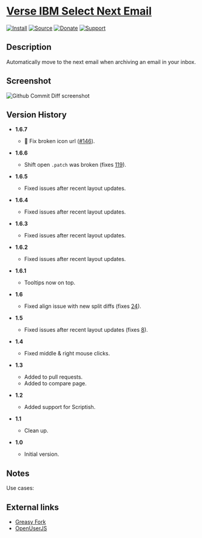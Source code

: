 # [Verse IBM Select Next Email](https://github.com/jerone/UserScripts/tree/master/Github_Commit_Diff)

[![Install](https://raw.github.com/jerone/UserScripts/master/_resources/Install-button.png)](https://github.com/jerone/UserScripts/raw/master/Github_Commit_Diff/Github_Commit_Diff.user.js)
[![Source](https://raw.github.com/jerone/UserScripts/master/_resources/Source-button.png)](https://github.com/jerone/UserScripts/blob/master/Github_Commit_Diff/Github_Commit_Diff.user.js)
[![Donate](https://raw.github.com/jerone/UserScripts/master/_resources/Donate-button.png)](https://www.paypal.com/cgi-bin/webscr?cmd=_s-xclick&hosted_button_id=VCYMHWQ7ZMBKW)
[![Support](https://raw.github.com/jerone/UserScripts/master/_resources/Support-button.png)](https://github.com/jerone/UserScripts/issues)

## Description

Automatically move to the next email when archiving an email in your inbox.

## Screenshot

![Github Commit Diff screenshot](https://github.com/jerone/UserScripts/raw/master/Github_Commit_Diff/screenshot.jpg)

## Version History

* **1.6.7**

  * 🐛 Fix broken icon url ([#146](https://github.com/jerone/UserScripts/pull/146)).

* **1.6.6**

  * Shift open `.patch` was broken (fixes [119](https://github.com/jerone/UserScripts/issues/119)).

* **1.6.5**

  * Fixed issues after recent layout updates.

* **1.6.4**

  * Fixed issues after recent layout updates.

* **1.6.3**

  * Fixed issues after recent layout updates.

* **1.6.2**

  * Fixed issues after recent layout updates.

* **1.6.1**

  * Tooltips now on top.

* **1.6**

  * Fixed align issue with new split diffs (fixes [24](https://github.com/jerone/UserScripts/issues/24)).

* **1.5**

  * Fixed issues after recent layout updates (fixes [8](https://github.com/jerone/UserScripts/issues/8)).

* **1.4**

  * Fixed middle & right mouse clicks.

* **1.3**

  * Added to pull requests.
  * Added to compare page.

* **1.2**

  * Added support for Scriptish.

* **1.1**

  * Clean up.

* **1.0**

  * Initial version.

## Notes

Use cases:

## External links

* [Greasy Fork](https://greasyfork.org/scripts/77)
* [OpenUserJS](https://openuserjs.org/scripts/jerone/Github_Commit_Diff)
